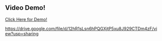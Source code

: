 ## Video Demo!

[Click Here for Demo!](https://drive.google.com/file/d/12hR1sLsn6hPQGXjtP5xu8J929CTDm4zF/view?usp=sharing) 

https://drive.google.com/file/d/12hR1sLsn6hPQGXjtP5xu8J929CTDm4zF/view?usp=sharing 
